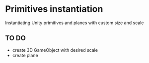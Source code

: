 # Primitives instantiation

Instantiating Unity primitives and planes with custom size and scale

## TO DO
- create 3D GameObject with desired scale
- create plane